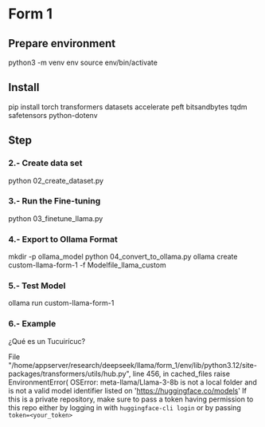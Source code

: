 # Form 1

## Prepare environment
python3 -m venv env
source env/bin/activate

## Install
pip install torch transformers datasets accelerate peft bitsandbytes tqdm safetensors python-dotenv

## Step


### 2.- Create data set 
python 02_create_dataset.py

### 3.- Run the Fine-tuning
python 03_finetune_llama.py

### 4.- Export to Ollama Format
mkdir -p ollama_model
python 04_convert_to_ollama.py
ollama create custom-llama-form-1 -f Modelfile_llama_custom

### 5.- Test Model
ollama run custom-llama-form-1

### 6.- Example
¿Qué es un Tucuirícuc?


 File "/home/appserver/research/deepseek/llama/form_1/env/lib/python3.12/site-packages/transformers/utils/hub.py", line 456, in cached_files
    raise EnvironmentError(
OSError: meta-llama/Llama-3-8b is not a local folder and is not a valid model identifier listed on 'https://huggingface.co/models'
If this is a private repository, make sure to pass a token having permission to this repo either by logging in with `huggingface-cli login` or by passing `token=<your_token>`
